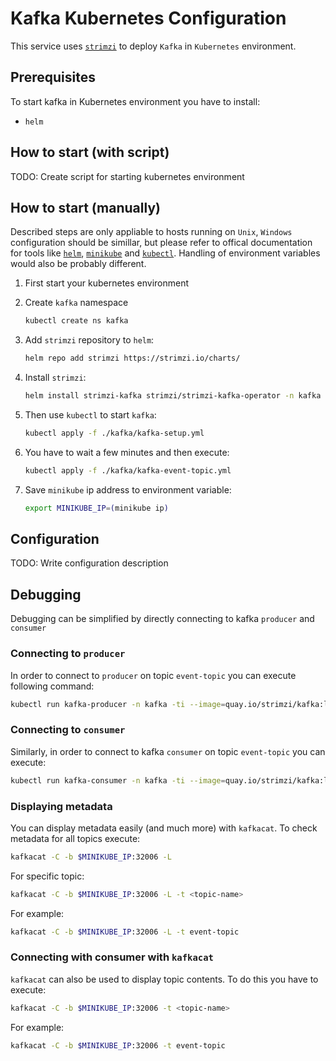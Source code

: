 # Kafka Kubernetes Configuration

This service uses [`strimzi`](https://strimzi.io) to deploy `Kafka` in `Kubernetes` environment.

## Prerequisites

To start kafka in Kubernetes environment you have to install:

* `helm`

## How to start (with script)

TODO: Create script for starting kubernetes environment

## How to start (manually)

Described steps are only appliable to hosts running on `Unix`, `Windows` configuration should be simillar, but please refer to offical documentation for tools like [`helm`](https://helm.sh/docs/intro/install/), [`minikube`](https://minikube.sigs.k8s.io/docs/start/) and [`kubectl`](https://kubernetes.io/docs/tasks/tools/install-kubectl/). Handling of environment variables would also be probably different.

1. First start your kubernetes environment
2. Create `kafka` namespace

    ```bash
    kubectl create ns kafka
    ```

3. Add `strimzi` repository to `helm`:

    ```bash
    helm repo add strimzi https://strimzi.io/charts/
    ```

4. Install `strimzi`:

    ```bash
    helm install strimzi-kafka strimzi/strimzi-kafka-operator -n kafka
    ```

5. Then use `kubectl` to start `kafka`:

    ```bash
    kubectl apply -f ./kafka/kafka-setup.yml
    ```

6. You have to wait a few minutes and then execute:

    ```bash
    kubectl apply -f ./kafka/kafka-event-topic.yml
    ```

7. Save `minikube` ip address to environment variable:

    ```bash
    export MINIKUBE_IP=(minikube ip)
    ```

## Configuration

TODO: Write configuration description

## Debugging

Debugging can be simplified by directly connecting to kafka `producer` and `consumer`

### Connecting to `producer`

In order to connect to `producer` on topic `event-topic` you can execute following command:

```bash
kubectl run kafka-producer -n kafka -ti --image=quay.io/strimzi/kafka:latest-kafka-2.6.0 --rm=true --restart=Never -- bin/kafka-console-producer.sh --broker-list new-education-kafka-bootstrap:9092 --topic event-topic
```

### Connecting to `consumer`

Similarly, in order to connect to kafka `consumer` on topic `event-topic` you can execute:

```bash
kubectl run kafka-consumer -n kafka -ti --image=quay.io/strimzi/kafka:latest-kafka-2.6.0 --rm=true --restart=Never -- bin/kafka-console-consumer.sh --bootstrap-server new-education-kafka-bootstrap:9092 --topic event-topic --from-beginning
```

### Displaying metadata

You can display metadata easily (and much more) with `kafkacat`. To check metadata for all topics execute:

```bash
kafkacat -C -b $MINIKUBE_IP:32006 -L
```

For specific topic:

```bash
kafkacat -C -b $MINIKUBE_IP:32006 -L -t <topic-name>
```

For example:

```bash
kafkacat -C -b $MINIKUBE_IP:32006 -L -t event-topic
```

### Connecting with consumer with `kafkacat`

`kafkacat` can also be used to display topic contents. To do this you have to execute:

```bash
kafkacat -C -b $MINIKUBE_IP:32006 -t <topic-name>
```

For example:

```bash
kafkacat -C -b $MINIKUBE_IP:32006 -t event-topic
```
